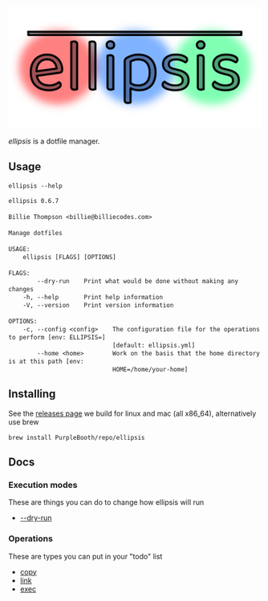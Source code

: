 <p align="center">
    <img alt="ellipsis" src="./logo/logo.png">
</p>

*ellipsis* is a dotfile manager.

## Usage

``` shell,script(name="help",expected_exit_code=0)
ellipsis --help
```

``` text,verify(script_name="help",stream=stdout)
ellipsis 0.6.7

Billie Thompson <billie@billiecodes.com>

Manage dotfiles

USAGE:
    ellipsis [FLAGS] [OPTIONS]

FLAGS:
        --dry-run    Print what would be done without making any changes
    -h, --help       Print help information
    -V, --version    Print version information

OPTIONS:
    -c, --config <config>    The configuration file for the operations to perform [env: ELLIPSIS=]
                             [default: ellipsis.yml]
        --home <home>        Work on the basis that the home directory is at this path [env:
                             HOME=/home/your-home]
```

## Installing

See the [releases
page](https://github.com/PurpleBooth/ellipsis/releases/latest) we build
for linux and mac (all x86_64), alternatively use brew

``` shell,skip()
brew install PurpleBooth/repo/ellipsis
```

## Docs

### Execution modes

These are things you can do to change how ellipsis will run

-   [--dry-run](./docs/dry-run.md)

### Operations

These are types you can put in your "todo" list

-   [copy](./docs/copy.md)
-   [link](./docs/link.md)
-   [exec](./docs/exec.md)
